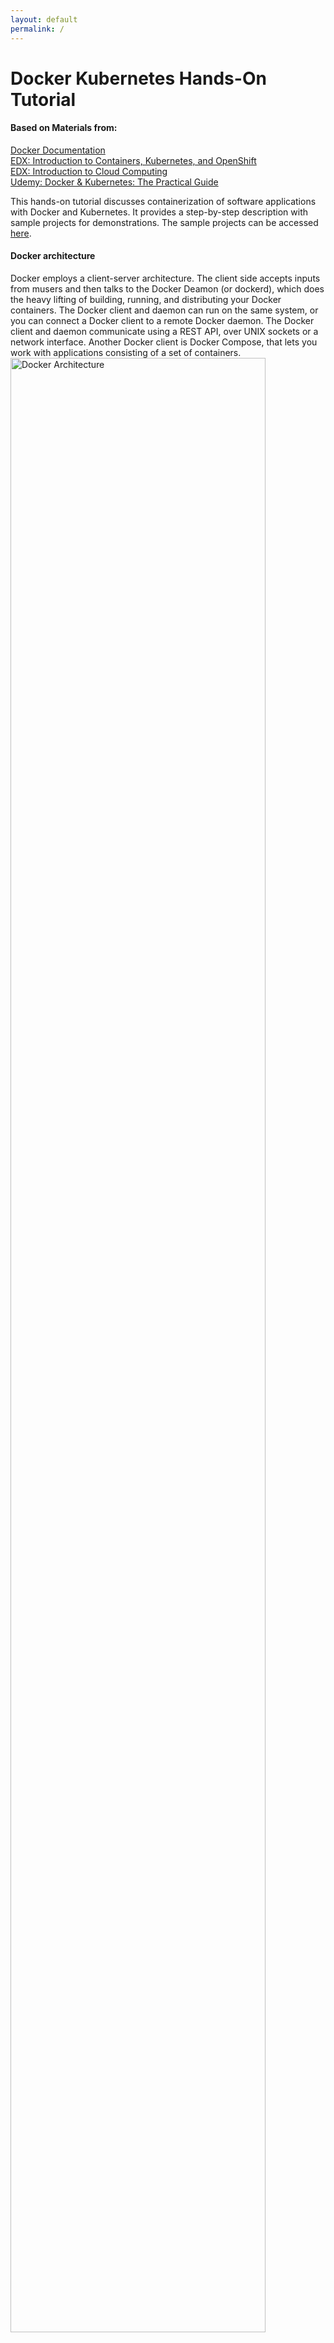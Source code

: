 ```yaml
---
layout: default
permalink: /
---
```


# Docker Kubernetes Hands-On Tutorial

#### Based on Materials from:
[Docker Documentation](https://docs.docker.com) <br> 
[EDX: Introduction to Containers, Kubernetes, and OpenShift](https://learning.edx.org/course/course-v1:IBM+CC0201EN+3T2020/home ) <br>
[EDX: Introduction to Cloud Computing](https://learning.edx.org/course/course-v1:IBM+CC0101EN+2T2021/home) <br>
[Udemy: Docker & Kubernetes: The Practical Guide](https://www.udemy.com/course/docker-kubernetes-the-practical-guide/) <br>


This hands-on tutorial discusses containerization of software applications with Docker and Kubernetes. It provides a step-by-step description with sample projects for demonstrations. The sample projects can be accessed [here](https://github.com/Hyacinth-Ali/Docker-Kubernetes-Tutorial).

<!-- This [Bootstrap](http://getbootstrap.com/) plugin allows you to generate a table of contents for any page, based on the heading elements (`<h1>`, `<h2>`, etc.). It is meant to emulate the sidebar you see on [the Bootstrap v3 documentation site](https://getbootstrap.com/docs/3.3/css/). -->

#### Docker architecture

Docker employs a client-server architecture. The client side accepts inputs from musers and then talks to the Docker Deamon (or dockerd), which does the heavy lifting of building, running, and distributing your Docker containers. The Docker client and daemon can run on the same system, or you can connect a Docker client to a remote Docker daemon. The Docker client and daemon communicate using a REST API, over UNIX sockets or a network interface. Another Docker client is Docker Compose, that lets you work with applications consisting of a set of containers.
<img src="https://user-images.githubusercontent.com/24963911/169084934-b00bff9c-8479-44cd-b3ca-7bdefc0497c3.png" alt="Docker Architecture" style="width:90%;"/>


## Section 1: The Basics
[Docker](https://docs.docker.com/get-started/overview/) is a famous container engine which allows users to create and manage containers. On the other hand, A container is a standardized independent unit or module of a software (Application code + Dependencies). Docker facilitates development, shipping, and running of software applications across different environments. 

### Docker Installation 
[Install Docker](https://docs.docker.com/get-docker/) by following the steps specific for your operating system. Also, you can [Play Around with Docker](https://labs.play-with-docker.com) in a browser.

### IDE Installation
Docker supports several IDEs. You are encouraged to use any IDE of your choice. However, for consistency, we use [Microsoft Visual Studio](https://code.visualstudio.com) throughout this tutorial.

### Download and Run Sample Project
- Clone the sample [projects](https://github.com/Hyacinth-Ali/Docker-Kubernetes-Tutorial): Navigate to the folder _getting-started-demo-app_, which contains the source code for this quick demo. Open the folder with your IDE, and you will see a very simple **Hello World** NodeJS application, as shown below. <br>

<img src="https://user-images.githubusercontent.com/24963911/169063666-b9f98e75-26fa-4bc3-98c6-09160213a550.png" alt="Getting Started Demo App" style="width:100%;"/>

- To run the application without docker; follow the steps below:
```
npm install
node app.js
```
> **npm install** downloads and then install all the depencies in the application <br>
> **node app.js** starts the server on port 3000.

- Open your web browser and then navigate to [http://localhost:3000](http://localhost:3000) to visualize the response of the server.

### Quick Dive into Docker and Container
Here, we containerize the application and then start the container.
1. Create a file at the root project and name it _Dockerfile_
1. Enter the following set of instructions in the file.

    ```js
    FROM node:14 
    WORKDIR /app
    COPY package*.json /app
    RUN npm install
    COPY . .
    EXPOSE 3000
    CMD [ "node", "app.js" ]
    ```
1. Open a terminal and then navigate to the root project.
1. Build the image, i.e., create a Docker image based on the _Dockerfile_

    ```console
    docker build -t demo-image .
    ```
1. List existing images to see the new image (demo-image)

    ```
    docker images
    ```
1. Start a Docker container based on the new image

    ```
    docker run -d -p 3000:3000 demo-image
    ```
1. Navigate to [http://localhost:3000](http://localhost:3000) in your browser or use Docker dashboard to open the running container. Also, you can list running containers with the following command.
    ```
    docker ps
    ```

### Environment Variable
Environment variable allows to run the same container based on particular but in a different modes or configurations. For example, the exposed container port can be a variable as demonstrated below.

## Section 2: The Main Building Blocks (Dockerfile, Image, and Container)
Here, we will walk through the steps to containerize a software application with emphasizes on the core building blocks: Dockerfile, Image, and Container.

#### Dockerfile
A Dockerfile is a configuration file, which can be used to create a Docker image. It comprises a set of instructions that when executed creates an image. Here, we provide a brief explanation of the instructions we used already to create an image with a _Dockerfile_

```js
FROM node:14 
```
Here we specify the base image (_node_ image, version:14). The base image provides underlying OS architecture and other packages that are required to run our application.

```js
WORKDIR /app
```
This instruction specifies the root directory for the image. Hence, all the contents of the image will stored in an _app_ folder.

```js
COPY package*.json /app
```
This instruction copies all the files with the name _package*.json_ to the root directory of image. In our example, both package.json and ackage-lock.json will be copied to oot tdirecory of the image.

```js
RUN npm install
```
This instruction installs all the dependencies that are specified in our .json file. Remember that we had to run ```npm install``` before running our application.

```js
COPY . .
```
Here, we copy all contents from the folder that contains the _Dockerfile_, i.e., the root directory of our project and it is represented as a dot. However, the _Dockerfile_ is not copied though. The second dot is the destination folder inside the image. Similarly, the dot implies that the copied contents will be stores in the root directory (or /app) of the image.

```js
EXPOSE 3000
```
This instruction simply exposes poprt 3000 so that we can reeach the application from outside the container.

```js
CMD [ "node", "app.js" ]
```
Finally, this instruction runs the containerized application.

### Image
An image contains everything required to run an application, including application code, dependencies, libraries, configuirations, and scripts. Also, an image contains other commands for running a container, e.g., ``` CMD [ "node", "app.js" ] ``` is a command to run the containerized node application. To create an image, we run the command below:

```js
docker build -t demo-image .
```
This command downloads all the required images, e.g., the node base image, if they are not yet cached locally in our system. In addition, the command executes all the instructions that are contained in _Dockerfile_ except some commands that are required to run the container, e.g., ``` CMD [ "node", "app.js" ] ```. The flag ``` -t ``` tags our image with a name (demo-image). The demo-image can then be used to refrence the image when we run containers based on the image. And finally, the ``` . ``` informs Docker to look for the _Dockerfile_ at the root directory of our project.

### Container
A container is an independent runnable instance of an image. A container is light weight, fast, portable, and platform indepenent, to name a few. We can run several containers from an image; however, they are independent and each runs in an isolation. 

```js
docker run -p 3000:3000 demo-image
```
This **docker run** command instantiates an image, i.e., it creates a new container from the **demo-image**. The ``` -p ``` maps port 3000 of the host machine to port 3000 in the container. Remember that we specify in the _Dockerfile_ that the application exposes port 3000. Note that both the host port and the container port can have different values. 

### External Images
Instead of creating our own image, we can run a container based on external image. A Docker Hub is an image registory which stores repositories of images. These images can be pulled to our local and then used to start a container. An example is demonstrated below.
 
```js
docker run -it node
```
Remember that ```docker run``` creates a new container based on an image. In this example, we using the _node_ image, which we do not have locally. As a result, Docker pulls the image from the Docker Hub and then create a new container based onn the image. The ```-it``` tells Docker expose an interactive shell from inside the node container to our local machine so that we can interact with the running container.

### Managing Images and Containers
Here are some commonly used commands to manage images and containers. You can use --help to explore all the available Docker commands. For example, docker run --help displays all the docker run command options.

- ```docker build .``` : Build a Dockerfile and create your own Image based on the file
    - ```-t <name>:<tag>``` : Assign a **name** and a **tag** to an image
- ```docker run <image-name>``` : Creates and then starts a new container based on image ***image-name** (or
use the image id)
    - ```--name <name>``` : Assign a **name** to a container. The name can be used for stopping and removing etc.
    - ```-d``` : Run the container in detached mode, i.e., output printed by the container is not visible, the command prompt / terminal does **not** wait for the container to stop
    - ```-it``` : Run the container in "interactive" mode, i.e., the container / application is then prepared to receive input via the command prompt / terminal. You can stop the container with CTRL + C when using the -it flag
    - ```--rm``` : Automatically remove the container when it's stopped
- ```docker ps``` : List all **running** containers
    - ```-a``` : List all containers, including **stopped** ones
- ```docker images``` : List all locally stored images
- ```docker rm <container-name>``` : Remove a container using the container name (you can also use the container id).
- ```docker rmi <image>``` : Remove an image by name / id
- ```docker container prune``` : Remove all stopped containers 
- ```docker image prune``` : Remove all dangling images (untagged images)
    - ```-a``` : Remove all locally stored images
- ```docker push <image>``` : Push an image to DockerHub (or another registry), the image name/tag must include the repository name/ url
- ```docker pull <image>``` : Pull (download) an image from DockerHub (or another registry), this is done automatically if you just docker run IMAGE and the image wasn't pulled before


## Section 3: Container Volumes and Bind Mounts
Docker container runs in isolation and when a container stops, all the data that are contained in the container are removed by default. [Volume](https://docs.docker.com/storage/volumes/) is a Docker built in feature, which allows us to persist our data, e.g., user account details. Volumes provide the ability to connect specific filesystem paths of the container back to the host machine. If a directory in the container is mounted, changes in that directory are also seen on the host machine. If we mount that same directory across container restarts, we’d see the same files. Typically, volumes are folders on your host machine hard drive, which are mounted (or made available or mapped) into the containers.
<img src="https://user-images.githubusercontent.com/24963911/169138298-8765e84e-c26c-440d-9dfe-7af412e3b8c6.png" alt="Docker Volumes" style="width:100%;"/>

There are two main types of Docker external storage mechanism: [Volumes](https://docs.docker.com/storage/volumes/) and [Bind Mounts](https://docs.docker.com/storage/bind-mounts/). Volumes are completely managed by Docker, while Bind Mounts are managed by us via our local machines. Docker volumes can be an anonymous or named volumes. 

1. **Anonymous Volume**: Only Docker knows the name and the location of the volume in your machine. It is specifically created for a single container. It survives after shutdown/restart of a contsiner, unless the container is removed, then the anonymous volume is gone as well. The command below creates an anonymous volume <br>
```docker run -v/app/data [OTHER OPTIONS] IMAGE``` <br>
/app/data represents the data location in the container. Anonymous volume is predominantly used to lock a memory space, e.g., node_module, from being
overriden by bind mount volume. An anonymous can be created in a _Dockerfile_, as well as in command line.

1. **Named Volume**: The volume has a name; still, only docker knows its location in your machine. The command below creates a named volume - **data** <br />
```docker run -v data:/app/data [OTHER OPTIONS] IMAGE``` <br>
Named volume is not tied to a specific container; hence, it survives shutdown/removal of a container. A named volume can be removed via CLI. It can be used to share data across containers. A named volume cannot be specified in a _Dockerfile_.

1. **Bind Mount**: This external storage binds a known directory in your local machine with another directory in the container. It is often used to bind source code with the container so that the image is not rebuilt after every change in the code. The command below creates a bind mount which connects a known directory (/app/to/code) in our local machine to a container directory (/app/code)<br />
 ```docker run -v /path/to/code:/app/code [OTHER OPTIONS] IMAGE``` <br />
Bind Mount is similar to named volume, except that its location is known to us, i.e., we can physically locate the directory in our local machine. Note that bind mount requires an absolute path on your local machine, not a relative path or use ```-v $(pwd):/app``` for macOS and ```-v "%cd%":/app``` for Windows.
 
1. **Read Only Volume**: This features ensures that container can only read from, but not write to, the path in our local machine. <br />
```docker run -v /path/to/code:/app/code ...:ro``` <br />
Volumes that need to be written have to be overriden by bind mount volume. Note that this has to be specified in the docker run, not in docker file.







## Multi Container Applications (Networking)
So far, we have been working with single container apps. However, what if we want to add a database to our application stack, e.g., MySQL. The following question often arises - “Where will MySQL run? Install it in the same container or run it separately?” In general, each container should do one thing and do it well. Hence, it is preferred to separate the processes.

Remember that containers, by default, run in isolation and don’t know anything about other processes or containers on the same machine. So, how do we allow one container to talk to another? The answer is networking.

Here, we present three types of container communication: 
1. Containers talking to external application, e.g., an application running in the web. This type of communication doesn't require any special configuration or setup. It works as though the application is not dockerized
1. Container talking to the local machine, e.g., database running in the local machine. Here, you are required to create a network that comprises our dockerized application and the dockerized database process. This, however, requires a simple change in your url that conects to the database, ```localhost``` -> ```host.docker.internal```. Docker understands the command ```host.docker.internal```, which it translates to the IP address of your host machine.
1. Container talking to another container, e.g., database running in a container. Containers can communicte between each with IP address or via a network with the name of the container.

 App container can communicate with other container, e.g., mongodb, with the ip address of the mongodb container. The IP address can be gotten with docker container inspect mongodb where mongodb is the name of the mongodb container. The inspect command prints several details including the IP address. This IP Address can be plugged in the url that is used to connect to the data base.

Containers can also communicate between one another with network. Docker creates network as follows:
docker network create <name> Then use the name while running the container as --network network-name

### Container Networking
[Docker Network](https://docs.docker.com/network/) allows containers to communicate between each other and IPs are automatically resolved. The command below creates a network <br>
```docker network create my_network```
Unlike volumes, Docker requires to create a network before it can be used. ```docker network ls``` lists all the existing network in your local machine. With a network created, a container can be run based as a part of the network. Containers that are part of the network can communicate with just the name of the container.
```docker run --network my_network image_name ...```
Recall that you need to edit your database url, e.g., ```localhost``` -> ```container_name```

## Docker Compose



